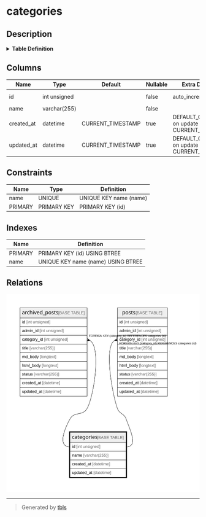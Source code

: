 # categories

## Description

<details>
<summary><strong>Table Definition</strong></summary>

```sql
CREATE TABLE `categories` (
  `id` int unsigned NOT NULL AUTO_INCREMENT,
  `name` varchar(255) NOT NULL,
  `created_at` datetime DEFAULT CURRENT_TIMESTAMP ON UPDATE CURRENT_TIMESTAMP,
  `updated_at` datetime DEFAULT CURRENT_TIMESTAMP ON UPDATE CURRENT_TIMESTAMP,
  PRIMARY KEY (`id`),
  UNIQUE KEY `name` (`name`)
) ENGINE=InnoDB AUTO_INCREMENT=[Redacted by tbls] DEFAULT CHARSET=utf8mb3
```

</details>

## Columns

| Name       | Type         | Default           | Nullable | Extra Definition                              | Children                                              | Parents | Comment |
| ---------- | ------------ | ----------------- | -------- | --------------------------------------------- | ----------------------------------------------------- | ------- | ------- |
| id         | int unsigned |                   | false    | auto_increment                                | [archived_posts](archived_posts.md) [posts](posts.md) |         |         |
| name       | varchar(255) |                   | false    |                                               |                                                       |         |         |
| created_at | datetime     | CURRENT_TIMESTAMP | true     | DEFAULT_GENERATED on update CURRENT_TIMESTAMP |                                                       |         |         |
| updated_at | datetime     | CURRENT_TIMESTAMP | true     | DEFAULT_GENERATED on update CURRENT_TIMESTAMP |                                                       |         |         |

## Constraints

| Name    | Type        | Definition             |
| ------- | ----------- | ---------------------- |
| name    | UNIQUE      | UNIQUE KEY name (name) |
| PRIMARY | PRIMARY KEY | PRIMARY KEY (id)       |

## Indexes

| Name    | Definition                         |
| ------- | ---------------------------------- |
| PRIMARY | PRIMARY KEY (id) USING BTREE       |
| name    | UNIQUE KEY name (name) USING BTREE |

## Relations

![er](categories.svg)

---

> Generated by [tbls](https://github.com/k1LoW/tbls)
